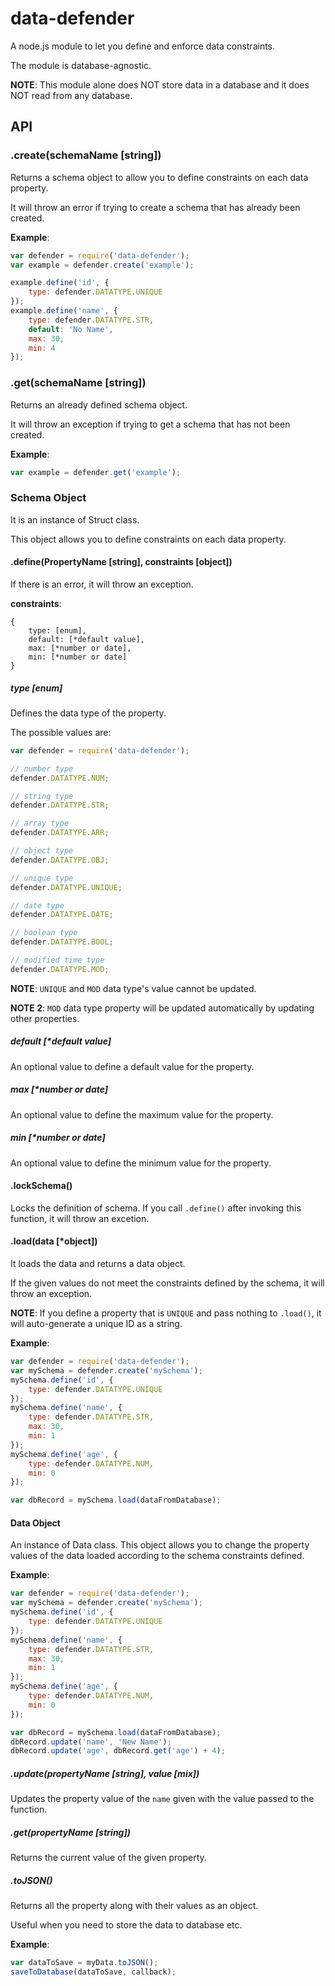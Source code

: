 # data-defender

A node.js module to let you define and enforce data constraints.

The module is database-agnostic.

**NOTE**: This module alone does NOT store data in a database and it does NOT read from any database.

## API

### .create(schemaName [string])

Returns a schema object to allow you to define constraints on each data property.

It will throw an error if trying to create a schema that has already been created.

**Example**:

```javascript
var defender = require('data-defender');
var example = defender.create('example');

example.define('id', {
	type: defender.DATATYPE.UNIQUE
});
example.define('name', {
	type: defender.DATATYPE.STR,
	default: 'No Name',
	max: 30,
	min: 4
});
```

### .get(schemaName [string])

Returns an already defined schema object.

It will throw an exception if trying to get a schema that has not been created.

**Example**:

```javascript
var example = defender.get('example');
```

### Schema Object

It is an instance of Struct class.

This object allows you to define constraints on each data property.

#### .define(PropertyName [string], constraints [object])

If there is an error, it will throw an exception.

**constraints**:

```
{
	type: [enum],
	default: [*default value],
	max: [*number or date],
	min: [*number or date] 
}
```

##### type [enum]

Defines the data type of the property.

The possible values are:

```javascript
var defender = require('data-defender');

// number type
defender.DATATYPE.NUM;

// string type
defender.DATATYPE.STR;

// array type
defender.DATATYPE.ARR;

// object type
defender.DATATYPE.OBJ;

// unique type
defender.DATATYPE.UNIQUE;

// date type
defender.DATATYPE.DATE;

// boolean type
defender.DATATYPE.BOOL;

// modified time type
defender.DATATYPE.MOD;

```

**NOTE**: `UNIQUE` and `MOD` data type's value cannot be updated.

**NOTE 2**: `MOD` data type property will be updated automatically by updating other properties.

##### default [*default value]

An optional value to define a default value for the property.

##### max [*number or date]

An optional value to define the maximum value for the property.

##### min [*number or date]

An optional value to define the minimum value for the property.

#### .lockSchema()

Locks the definition of schema. If you call `.define()` after invoking this function, it will throw an excetion.

#### .load(data [*object])

It loads the data and returns a data object.

If the given values do not meet the constraints defined by the schema, it will throw an exception.

**NOTE**: If you define a property that is `UNIQUE` and pass nothing to `.load()`, it will auto-generate a unique ID as a string.

**Example**:

```javascript
var defender = require('data-defender');
var mySchema = defender.create('mySchema');
mySchema.define('id', {
	type: defender.DATATYPE.UNIQUE
});
mySchema.define('name', {
	type: defender.DATATYPE.STR,
	max: 30,
	min: 1
});
mySchema.define('age', {
	type: defender.DATATYPE.NUM,
	min: 0
});

var dbRecord = mySchema.load(dataFromDatabase);
```

#### Data Object

An instance of Data class. This object allows you
to change the property values of the data loaded according to the schema constraints defined.

**Example**:

```javascript
var defender = require('data-defender');
var mySchema = defender.create('mySchema');
mySchema.define('id', {
	type: defender.DATATYPE.UNIQUE
});
mySchema.define('name', {
	type: defender.DATATYPE.STR,
	max: 30,
	min: 1
});
mySchema.define('age', {
	type: defender.DATATYPE.NUM,
	min: 0
});

var dbRecord = mySchema.load(dataFromDatabase);
dbRecord.update('name', 'New Name');
dbRecord.update('age', dbRecord.get('age') + 4);
```

##### .update(propertyName [string], value [mix])

Updates the property value of the `name` given with the value passed to the function.

##### .get(propertyName [string])

Returns the current value of the given property.

##### .toJSON()

Returns all the property along with their values as an object.

Useful when you need to store the data to database etc.

**Example**:

```javascript
var dataToSave = myData.toJSON();
saveToDatabase(dataToSave, callback);
```

